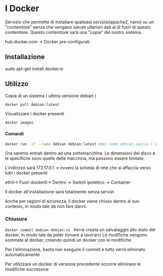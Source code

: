 
# I Docker 
Servizio che permette di installare qualsiasi servizio(apache2, nano) su un "contenitore" senza che vengano salvati ulteriori dati al di fuori di questo contenitore.
Questo contenitore sarà una "copia" del nostro sistema.

hub.docker.com -> Docker pre-configurati

## Installazione

sudo apt-get install docker.io

## Utilizzo
Copia di un sistema ( ultima versione debian )
```bash
docker pull debian:latest
```
Visualizzare i docker presenti
```bash
docker images
```
#### Comandi
```bash
docker run -it --name debian debian:latest #del nome debian,lancia l'istanza debian:latest
```
Ora saremo entrati dentro ad una sottomacchina.
Le dimensioni del disco e le specifiche sono quelle della macchina, ma possono essere limitate.

L'indirizzo sarà 172.17.0.1 -> ovvero la scheda di rete che si affaccia verso tutti i docker presenti

eth0-> Fuori
docker0-> Dentro -> Switch ipotetico -> Container

Il docker all'installazione sarà totalmente senza servizi

Anche per ragioni di sicurezza, il docker viene chiuso dentro al suo contesto, in modo tale da non fare danni.

### Chiusura
```docker commit debian debian:v1 ```
Verrà creata un salvataggio allo stato del docker, in modo tale da poter tornare a lavorarci
Le modifiche vengono sommate al docker,  creando quindi un docker con le modifiche.

Per l'eliminazione, basta non eseguire il commit e tutto verrà eliminato automaticamente

Per utilizzare un docker di versione precedente occorre eliminare le modifiche successive
<!--stackedit_data:
eyJoaXN0b3J5IjpbLTIwMDM4NDMzODksMTM3NDI0OTEyOSw2Mz
M2NzI0NTBdfQ==
-->